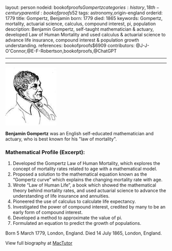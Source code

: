 layout: person
nodeid: bookofproofs$Gompertz
categories: history,18th-century
parentid: bookofproofs$52
tags: astronomy,origin-england
orderid: 1779
title: Gompertz, Benjamin
born: 1779
died: 1865
keywords: Gompertz, mortality, actuarial science, calculus, compound interest, pi, population
description: Benjamin Gompertz, self-taught mathematician & actuary, developed Law of Human Mortality and used calculus & actuarial science to advance life insurance, compound interest & population growth understanding.
references: bookofproofs$6909
contributors: @J-J-O'Connor,@E-F-Robertson,bookofproofs,@ChatGPT

---



---

![Gompertz.jpg](https://github.com/bookofproofs/bookofproofs.github.io/blob/main/_sources/_assets/images/portraits/Gompertz.jpg?raw=true)

**Benjamin Gompertz**  was an English self-educated mathematician and actuary, who is best known for his "law of mortality".

### Mathematical Profile (Excerpt):
1. Developed the Gompertz Law of Human Mortality, which explores the concept of mortality rates related to age with a mathematical model. 
2. Proposed a solution to the mathematical equation known as the “Gompertz curve” which explains the changing mortality rate with age. 
3. Wrote “Law of Human Life”, a book which showed the mathematical theory behind mortality rates, and used actuarial science to advance the understanding of life insurance and annuities.
4. Pioneered the use of calculus to calculate life expectancy.
5. Investigated the power of compound interest, credited by many to be an early form of compound interest. 
6. Developed a method to approximate the value of pi.
7. Formulated an equation to predict the growth of populations.

Born 5 March 1779, London, England. Died 14 July 1865, London, England.

View full biography at [MacTutor](https://mathshistory.st-andrews.ac.uk/Biographies/Gompertz/)
